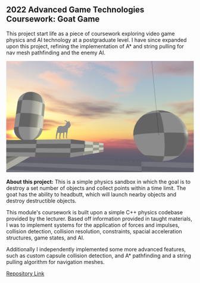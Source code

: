 ## 2022 Advanced Game Technologies Coursework: Goat Game

This project start life as a piece of coursework exploring video game physics and AI technology at a postgraduate level. I have since expanded upon this project, refining the implementation of A* and string pulling for nav mesh pathfinding and the enemy AI.

![Goat Game](/images/goat.png)

**About this project:** This is a simple physics sandbox in which the goal is to destroy a set number of objects and collect points within a time limit. The goat has the ability to headbutt, which will launch nearby objects and destroy destructible objects.

This module's coursework is built upon a simple C++ physics codebase provided by the lecturer. Based off information provided in taught materials, I was to implement systems for the application of forces and impulses, collision detection, collision resolution, constraints, spacial acceleration structures, game states, and AI. 

Additionally I independently implemented some more advanced features, such as custom capsule collision detection, and A* pathfinding and a string pulling algorithm for navigation meshes.

[Repository Link](https://github.com/Paraic821/CSC8503)
